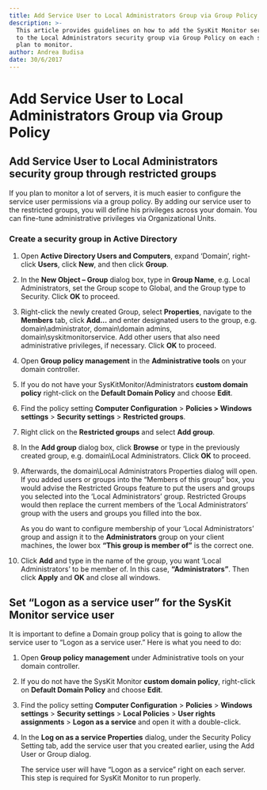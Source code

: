 ```yaml
---
title: Add Service User to Local Administrators Group via Group Policy
description: >-
  This article provides guidelines on how to add the SysKit Monitor service user
  to the Local Administrators security group via Group Policy on each server you
  plan to monitor.
author: Andrea Budisa
date: 30/6/2017
---
```


# Add Service User to Local Administrators Group via Group Policy

## Add Service User to Local Administrators security group through restricted groups

If you plan to monitor a lot of servers, it is much easier to configure the service user permissions via a group policy. By adding our service user to the restricted groups, you will define his privileges across your domain. You can fine-tune administrative privileges via Organizational Units.

### Create a security group in Active Directory

1. Open **Active Directory Users and Computers**, expand ‘Domain’, right-click **Users**, click **New**, and then click **Group**.
2. In the **New Object – Group** dialog box, type in **Group Name**, e.g. Local Administrators, set the Group scope to Global, and the Group type to Security. Click **OK** to proceed.
3. Right-click the newly created Group, select **Properties**, navigate to the **Members** tab, click **Add…** and enter designated users to the group, e.g. domain\administrator, domain\domain admins, domain\syskitmonitorservice. Add other users that also need administrative privileges, if necessary. Click **OK** to proceed.
4. Open **Group policy management** in the **Administrative tools** on your domain controller.
5. If you do not have your SysKitMonitor/Administrators **custom domain policy** right-click on the **Default Domain Policy** and choose **Edit**.
6. Find the policy setting **Computer Configuration** &gt; **Policies &gt; Windows settings** &gt; **Security settings** &gt; **Restricted groups**.
7. Right click on the **Restricted groups** and select **Add group**.
8. In the **Add group** dialog box, click **Browse** or type in the previously created group, e.g. domain\Local Administrators. Click **OK** to proceed.
9. Afterwards, the domain\Local Administrators Properties dialog will open.  
   If you added users or groups into the “Members of this group” box, you would advise the Restricted Groups feature to put the users and groups you selected into the ‘Local Administrators’ group. Restricted Groups would then replace the current members of the ‘Local Administrators’ group with the users and groups you filled into the box.

   As you do want to configure membership of your ‘Local Administrators’ group and assign it to the **Administrators** group on your client machines, the lower box **“This group is member of”** is the correct one.

10. Click **Add** and type in the name of the group, you want ‘Local Administrators’ to be member of. In this case, **“Administrators”**. Then click **Apply** and **OK** and close all windows.

## Set “Logon as a service user” for the SysKit Monitor service user

It is important to define a Domain group policy that is going to allow the service user to “Logon as a service user.” Here is what you need to do:

1. Open **Group policy management** under Administrative tools on your domain controller.
2. If you do not have the SysKit Monitor **custom domain policy**, right-click on **Default Domain Policy** and choose **Edit**.
3. Find the policy setting **Computer Configuration** &gt; **Policies** &gt; **Windows settings** &gt; **Security settings** &gt; **Local Policies** &gt; **User rights assignments** &gt; **Logon as a service** and open it with a double-click.
4. In the **Log on as a service Properties** dialog, under the Security Policy Setting tab, add the service user that you created earlier, using the Add User or Group dialog.  

   The service user will have “Logon as a service” right on each server. This step is required for SysKit Monitor to run properly.

